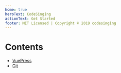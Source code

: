 ```yaml
---
home: true
heroText: CodeSinging
actionText: Get Started
footer: MIT Licensed | Copyright © 2019 codesinging
---
```


# Contents

- [VuePress](./vuepress/)
- [Git](./git/)